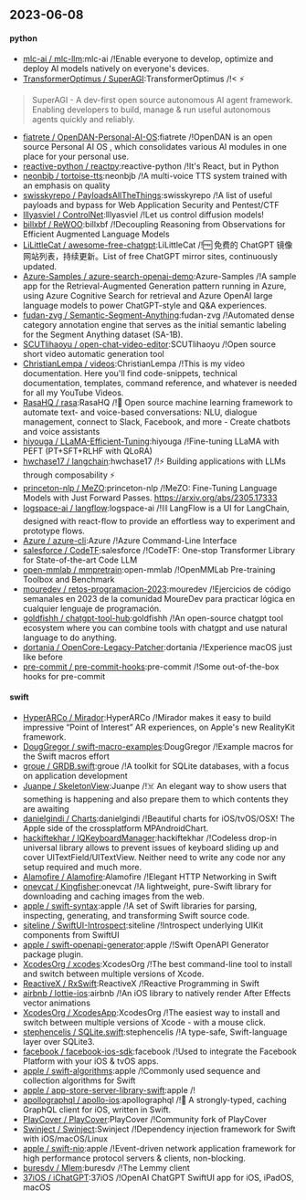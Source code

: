 ## 2023-06-08

#### python
* [mlc-ai / mlc-llm](https://github.com/mlc-ai/mlc-llm):mlc-ai /!Enable everyone to develop, optimize and deploy AI models natively on everyone's devices.
* [TransformerOptimus / SuperAGI](https://github.com/TransformerOptimus/SuperAGI):TransformerOptimus /!<
⚡️
> SuperAGI - A dev-first open source autonomous AI agent framework. Enabling developers to build, manage & run useful autonomous agents quickly and reliably.
* [fiatrete / OpenDAN-Personal-AI-OS](https://github.com/fiatrete/OpenDAN-Personal-AI-OS):fiatrete /!OpenDAN is an open source Personal AI OS , which consolidates various AI modules in one place for your personal use.
* [reactive-python / reactpy](https://github.com/reactive-python/reactpy):reactive-python /!It's React, but in Python
* [neonbjb / tortoise-tts](https://github.com/neonbjb/tortoise-tts):neonbjb /!A multi-voice TTS system trained with an emphasis on quality
* [swisskyrepo / PayloadsAllTheThings](https://github.com/swisskyrepo/PayloadsAllTheThings):swisskyrepo /!A list of useful payloads and bypass for Web Application Security and Pentest/CTF
* [lllyasviel / ControlNet](https://github.com/lllyasviel/ControlNet):lllyasviel /!Let us control diffusion models!
* [billxbf / ReWOO](https://github.com/billxbf/ReWOO):billxbf /!Decoupling Reasoning from Observations for Efficient Augmented Language Models
* [LiLittleCat / awesome-free-chatgpt](https://github.com/LiLittleCat/awesome-free-chatgpt):LiLittleCat /!🆓
免费的 ChatGPT 镜像网站列表，持续更新。List of free ChatGPT mirror sites, continuously updated.
* [Azure-Samples / azure-search-openai-demo](https://github.com/Azure-Samples/azure-search-openai-demo):Azure-Samples /!A sample app for the Retrieval-Augmented Generation pattern running in Azure, using Azure Cognitive Search for retrieval and Azure OpenAI large language models to power ChatGPT-style and Q&A experiences.
* [fudan-zvg / Semantic-Segment-Anything](https://github.com/fudan-zvg/Semantic-Segment-Anything):fudan-zvg /!Automated dense category annotation engine that serves as the initial semantic labeling for the Segment Anything dataset (SA-1B).
* [SCUTlihaoyu / open-chat-video-editor](https://github.com/SCUTlihaoyu/open-chat-video-editor):SCUTlihaoyu /!Open source short video automatic generation tool
* [ChristianLempa / videos](https://github.com/ChristianLempa/videos):ChristianLempa /!This is my video documentation. Here you'll find code-snippets, technical documentation, templates, command reference, and whatever is needed for all my YouTube Videos.
* [RasaHQ / rasa](https://github.com/RasaHQ/rasa):RasaHQ /!💬
Open source machine learning framework to automate text- and voice-based conversations: NLU, dialogue management, connect to Slack, Facebook, and more - Create chatbots and voice assistants
* [hiyouga / LLaMA-Efficient-Tuning](https://github.com/hiyouga/LLaMA-Efficient-Tuning):hiyouga /!Fine-tuning LLaMA with PEFT (PT+SFT+RLHF with QLoRA)
* [hwchase17 / langchain](https://github.com/hwchase17/langchain):hwchase17 /!⚡
Building applications with LLMs through composability
⚡
* [princeton-nlp / MeZO](https://github.com/princeton-nlp/MeZO):princeton-nlp /!MeZO: Fine-Tuning Language Models with Just Forward Passes. https://arxiv.org/abs/2305.17333
* [logspace-ai / langflow](https://github.com/logspace-ai/langflow):logspace-ai /!⛓️
LangFlow is a UI for LangChain, designed with react-flow to provide an effortless way to experiment and prototype flows.
* [Azure / azure-cli](https://github.com/Azure/azure-cli):Azure /!Azure Command-Line Interface
* [salesforce / CodeTF](https://github.com/salesforce/CodeTF):salesforce /!CodeTF: One-stop Transformer Library for State-of-the-art Code LLM
* [open-mmlab / mmpretrain](https://github.com/open-mmlab/mmpretrain):open-mmlab /!OpenMMLab Pre-training Toolbox and Benchmark
* [mouredev / retos-programacion-2023](https://github.com/mouredev/retos-programacion-2023):mouredev /!Ejercicios de código semanales en 2023 de la comunidad MoureDev para practicar lógica en cualquier lenguaje de programación.
* [goldfishh / chatgpt-tool-hub](https://github.com/goldfishh/chatgpt-tool-hub):goldfishh /!An open-source chatgpt tool ecosystem where you can combine tools with chatgpt and use natural language to do anything.
* [dortania / OpenCore-Legacy-Patcher](https://github.com/dortania/OpenCore-Legacy-Patcher):dortania /!Experience macOS just like before
* [pre-commit / pre-commit-hooks](https://github.com/pre-commit/pre-commit-hooks):pre-commit /!Some out-of-the-box hooks for pre-commit

#### swift
* [HyperARCo / Mirador](https://github.com/HyperARCo/Mirador):HyperARCo /!Mirador makes it easy to build impressive “Point of Interest” AR experiences, on Apple's new RealityKit framework.
* [DougGregor / swift-macro-examples](https://github.com/DougGregor/swift-macro-examples):DougGregor /!Example macros for the Swift macros effort
* [groue / GRDB.swift](https://github.com/groue/GRDB.swift):groue /!A toolkit for SQLite databases, with a focus on application development
* [Juanpe / SkeletonView](https://github.com/Juanpe/SkeletonView):Juanpe /!☠️
An elegant way to show users that something is happening and also prepare them to which contents they are awaiting
* [danielgindi / Charts](https://github.com/danielgindi/Charts):danielgindi /!Beautiful charts for iOS/tvOS/OSX! The Apple side of the crossplatform MPAndroidChart.
* [hackiftekhar / IQKeyboardManager](https://github.com/hackiftekhar/IQKeyboardManager):hackiftekhar /!Codeless drop-in universal library allows to prevent issues of keyboard sliding up and cover UITextField/UITextView. Neither need to write any code nor any setup required and much more.
* [Alamofire / Alamofire](https://github.com/Alamofire/Alamofire):Alamofire /!Elegant HTTP Networking in Swift
* [onevcat / Kingfisher](https://github.com/onevcat/Kingfisher):onevcat /!A lightweight, pure-Swift library for downloading and caching images from the web.
* [apple / swift-syntax](https://github.com/apple/swift-syntax):apple /!A set of Swift libraries for parsing, inspecting, generating, and transforming Swift source code.
* [siteline / SwiftUI-Introspect](https://github.com/siteline/SwiftUI-Introspect):siteline /!Introspect underlying UIKit components from SwiftUI
* [apple / swift-openapi-generator](https://github.com/apple/swift-openapi-generator):apple /!Swift OpenAPI Generator package plugin.
* [XcodesOrg / xcodes](https://github.com/XcodesOrg/xcodes):XcodesOrg /!The best command-line tool to install and switch between multiple versions of Xcode.
* [ReactiveX / RxSwift](https://github.com/ReactiveX/RxSwift):ReactiveX /!Reactive Programming in Swift
* [airbnb / lottie-ios](https://github.com/airbnb/lottie-ios):airbnb /!An iOS library to natively render After Effects vector animations
* [XcodesOrg / XcodesApp](https://github.com/XcodesOrg/XcodesApp):XcodesOrg /!The easiest way to install and switch between multiple versions of Xcode - with a mouse click.
* [stephencelis / SQLite.swift](https://github.com/stephencelis/SQLite.swift):stephencelis /!A type-safe, Swift-language layer over SQLite3.
* [facebook / facebook-ios-sdk](https://github.com/facebook/facebook-ios-sdk):facebook /!Used to integrate the Facebook Platform with your iOS & tvOS apps.
* [apple / swift-algorithms](https://github.com/apple/swift-algorithms):apple /!Commonly used sequence and collection algorithms for Swift
* [apple / app-store-server-library-swift](https://github.com/apple/app-store-server-library-swift):apple /!
* [apollographql / apollo-ios](https://github.com/apollographql/apollo-ios):apollographql /!📱
A strongly-typed, caching GraphQL client for iOS, written in Swift.
* [PlayCover / PlayCover](https://github.com/PlayCover/PlayCover):PlayCover /!Community fork of PlayCover
* [Swinject / Swinject](https://github.com/Swinject/Swinject):Swinject /!Dependency injection framework for Swift with iOS/macOS/Linux
* [apple / swift-nio](https://github.com/apple/swift-nio):apple /!Event-driven network application framework for high performance protocol servers & clients, non-blocking.
* [buresdv / Mlem](https://github.com/buresdv/Mlem):buresdv /!The Lemmy client
* [37iOS / iChatGPT](https://github.com/37iOS/iChatGPT):37iOS /!OpenAI ChatGPT SwiftUI app for iOS, iPadOS, macOS
